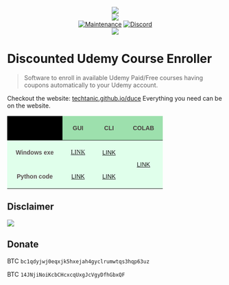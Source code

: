 <p align="center">
    <img src="https://github.com/techtanic/Discounted-Udemy-Course-Enroller/blob/master/DUCE-LOGO.png?raw=true">
    <br/>
    <img src="https://forthebadge.com/images/badges/made-with-python.svg">
    <br/>
    <a href="https://github.com/techtanic/Discounted-Udemy-Course-Enroller/graphs/commit-activity"><img alt="Maintenance" src="https://img.shields.io/badge/Maintained%3F-yes-green.svg?style=for-the-badge"></a>
    <a target="_blank" href="https://discord.gg/wFsfhJh4Rh"><img alt="Discord" src="https://img.shields.io/discord/703266580846346361.svg?label=Discord&logo=Discord&colorB=7289da&style=for-the-badge"></a>
    <br/>
    <a href="https://github.com/techtanic/Discounted-Udemy-Course-Enroller"><img src="https://cdn.discordapp.com/attachments/823472016999972884/833663336666365962/standard_10.gif"></a>
</p>


# Discounted Udemy Course Enroller

>Software to enroll in available Udemy Paid/Free courses having coupons automatically to your Udemy account.

Checkout the website: [techtanic.github.io/duce](https://techtanic.github.io/duce/)
Everything you need can be on the website.

<style type="text/css">
.tg  {border-collapse:collapse;border-color:#bbb;border-spacing:0;}
.tg td{background-color:#E0FFEB;border-color:#bbb;border-style:solid;border-width:0px;color:#594F4F;
  font-family:Arial, sans-serif;font-size:14px;overflow:hidden;padding:20px 20px;word-break:normal;}
.tg th{background-color:#9DE0AD;border-color:#bbb;border-style:solid;border-width:0px;color:#493F3F;
  font-family:Arial, sans-serif;font-size:14px;font-weight:normal;overflow:hidden;padding:20px 20px;word-break:normal;}
.tg .tg-9wq8{border-color:inherit;text-align:center;vertical-align:middle}
.tg .tg-6yw6{background-color:#000000;text-align:center;vertical-align:middle}
.tg .tg-nrix{text-align:center;vertical-align:middle}
.tg .tg-zmmf{border-color:inherit;font-family:serif !important;;text-align:center;vertical-align:middle}
</style>
<table class="tg">
<thead>
  <tr>
    <th class="tg-6yw6"></th>
    <th class="tg-9wq8"><span style="font-weight:bold">GUI</span></th>
    <th class="tg-9wq8"><span style="font-weight:bold">CLI</span></th>
    <th class="tg-9wq8"><span style="font-weight:bold">COLAB</span></th>
  </tr>
</thead>
<tbody>
  <tr>
    <td class="tg-nrix"><span style="font-weight:bold">Windows exe</span></td>
    <td class="tg-zmmf"><a href="https://github.com/techtanic/Discounted-Udemy-Course-Enroller/releases/latest/download/DUCE-GUI-windows.exe" target="_blank" rel="noopener noreferrer">LINK</a></td>
    <td class="tg-9wq8"><a href="https://github.com/techtanic/Discounted-Udemy-Course-Enroller/releases/latest/download/DUCE-CLI-windows.exe" target="_blank" rel="noopener noreferrer">LINK</a></td>
    <td class="tg-9wq8" rowspan="2"><a href="https://github.com/techtanic/Discounted-Udemy-Course-Enroller/tree/master/G-COLAB#readme" target="_blank" rel="noopener noreferrer">LINK</a></td>
  </tr>
  <tr>
    <td class="tg-nrix"><span style="font-weight:bold">Python code</span></td>
    <td class="tg-9wq8"><a href="https://minhaskamal.github.io/DownGit/#/home?url=https://github.com/techtanic/Discounted-Udemy-Course-Enroller/tree/master/GUI" target="_blank" rel="noopener noreferrer">LINK</a></td>
    <td class="tg-9wq8"><a href="https://minhaskamal.github.io/DownGit/#/home?url=https://github.com/techtanic/Discounted-Udemy-Course-Enroller/tree/master/CLI" target="_blank" rel="noopener noreferrer">LINK</a></td>
  </tr>
</tbody>
</table>

## Disclaimer
![](https://cdn.discordapp.com/attachments/749247352073617518/785906195767754753/unknown.png)
## Donate

BTC `bc1qdyjwj0eqxjk5hxejah4gyclrumwtqs3hqp63uz` 

BTC `14JNjiNoiKcbCHcxcqUxgJcVgyDfhGbxQF`
